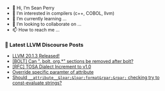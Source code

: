- 👋 Hi, I’m Sean Perry
- 👀 I’m interested in compilers (c++, COBOL, llvm)
- 🌱 I’m currently learning ...
- 💞️ I’m looking to collaborate on ...
- 📫 How to reach me ...

<!---
s66perry/s66perry is a ✨ special ✨ repository because its `README.md` (this file) appears on your GitHub profile.
You can click the Preview link to take a look at your changes.
--->
### 📕 Latest LLVM Discourse Posts

<!-- DISCOURSE-LLVM:START -->
- [LLVM 20.1.3 Released!](https://discourse.llvm.org/t/llvm-20-1-3-released/85874#post_1)
- [[BOLT] Can &quot;. bolt. org.*&quot; sections be removed after bolt?](https://discourse.llvm.org/t/bolt-can-bolt-org-sections-be-removed-after-bolt/85873#post_1)
- [[RFC] TOSA Dialect Increment to v1.0](https://discourse.llvm.org/t/rfc-tosa-dialect-increment-to-v1-0/83708#post_13)
- [Override specific paramter of attribute](https://discourse.llvm.org/t/override-specific-paramter-of-attribute/85872#post_1)
- [Should `__attribute__&lpar;&lpar;format&rpar;&rpar;` checking try to const-evaluate strings?](https://discourse.llvm.org/t/should-attribute-format-checking-try-to-const-evaluate-strings/85854#post_6)
<!-- DISCOURSE-LLVM:END -->
